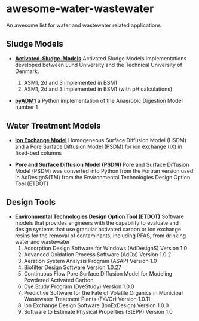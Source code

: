 # awesome-water-wastewater
An awesome list for water and wastewater related applications

## Sludge Models

* [**Activated-Sludge-Models**](https://github.com/wwtmodels/Activated-Sludge-Models) Activated Sludge Models implementations developed between Lund University and the Technical University of Denmark.
    1. ASM1, 2d and 3 implemented in BSM1
    2. ASM1, 2d and 3 implemented in BSM1 (with pH calculations)

* [**pyADM1**](https://github.com/CaptainFerMag/PyADM1) a Python implementation of the Anaerobic Digestion Model number 1 

## Water Treatment Models
* [**Ion Exchange Model**](https://github.com/USEPA/Water_Treatment_Models/tree/master/IonExchangeModel) Homogeneous Surface Diffusion Model (HSDM) and a Pore Surface Diffusion Model (PSDM) for ion exchange (IX) in fixed-bed columns

* [**Pore and Surface Diffusion Model (PSDM)**](https://github.com/USEPA/Water_Treatment_Models/tree/master/PSDM) Pore and Surface Diffusion Model (PSDM) was converted into Python from the Fortran version used in AdDesignS(TM) from the Environmental Technologies Design Option Tool (ETDOT)

## Design Tools

* [**Environmental Technologies Design Option Tool (ETDOT)**](https://github.com/USEPA/Environmental-Technologies-Design-Option-Tool) Software models that provides engineers with the capability to evaluate and design systems that use granular activated carbon or ion exchange resins for the removal of contaminants, including PFAS, from drinking water and wastewater
    1. Adsorption Design Software for Windows (AdDesignS) Version 1.0
    2. Advanced Oxidation Process Software (AdOx) Version 1.0.2
    3. Aeration System Analysis Program (ASAP) Version 1.0
    4. Biofilter Design Software Version 1.0.27
    5. Continuous Flow Pore Surface Diffusion Model for Modeling Powdered Activated Carbon
    6. Dye Study Program (DyeStudy) Version 1.0.0
    7. Predictive Software for the Fate of Volatile Organics in Municipal Wastewater Treatment Plants (FaVOr) Version 1.0.11
    8. Ion Exchange Design Software (IonExDesign) Version 1.0.0
    9. Software to Estimate Physical Properties (StEPP) Version 1.0
    
